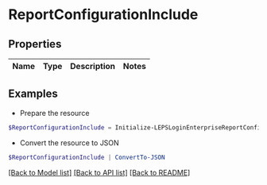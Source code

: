 # ReportConfigurationInclude
## Properties

Name | Type | Description | Notes
------------ | ------------- | ------------- | -------------

## Examples

- Prepare the resource
```powershell
$ReportConfigurationInclude = Initialize-LEPSLoginEnterpriseReportConfigurationInclude 
```

- Convert the resource to JSON
```powershell
$ReportConfigurationInclude | ConvertTo-JSON
```

[[Back to Model list]](../README.md#documentation-for-models) [[Back to API list]](../README.md#documentation-for-api-endpoints) [[Back to README]](../README.md)

